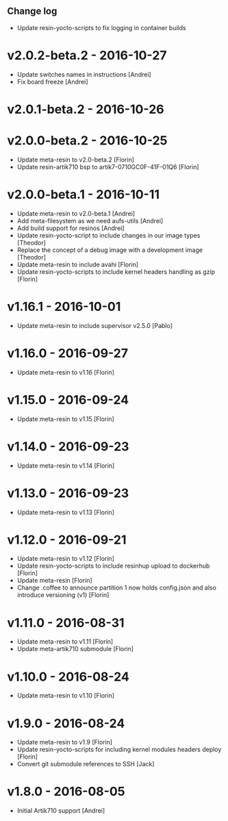 Change log
-----------

* Update resin-yocto-scripts to fix logging in container builds

# v2.0.2-beta.2 - 2016-10-27

* Update switches names in instructions [Andrei]
* Fix board freeze [Andrei]

# v2.0.1-beta.2 - 2016-10-26

# v2.0.0-beta.2 - 2016-10-25

* Update meta-resin to v2.0-beta.2 [Florin]
* Update resin-artik710 bsp to artik7-0710GC0F-41F-01Q6 [Florin]

# v2.0.0-beta.1 - 2016-10-11

* Update meta-resin to v2.0-beta.1 [Andrei]
* Add meta-filesystem as we need aufs-utils [Andrei]
* Add build support for resinos [Andrei]
* Update resin-yocto-script to include changes in our image types [Theodor]
* Replace the concept of a debug image with a development image [Theodor]
* Update meta-resin to include avahi [Florin]
* Update resin-yocto-scripts to include kernel headers handling as gzip [Florin]

# v1.16.1 - 2016-10-01

* Update meta-resin to include supervisor v2.5.0 [Pablo]

# v1.16.0 - 2016-09-27

* Update meta-resin to v1.16 [Florin]

# v1.15.0 - 2016-09-24

* Update meta-resin to v1.15 [Florin]

# v1.14.0 - 2016-09-23

* Update meta-resin to v1.14 [Florin]

# v1.13.0 - 2016-09-23

* Update meta-resin to v1.13 [Florin]

# v1.12.0 - 2016-09-21

* Update meta-resin to v1.12 [Florin]
* Update resin-yocto-scripts to include resinhup upload to dockerhub [Florin]
* Update meta-resin [Florin]
* Change .coffee to announce partition 1 now holds config.json and also introduce versioning (v1) [Florin]

# v1.11.0 - 2016-08-31

* Update meta-resin to v1.11 [Florin]
* Update meta-artik710 submodule [Florin]

# v1.10.0 - 2016-08-24

* Update meta-resin to v1.10 [Florin]

# v1.9.0 - 2016-08-24

* Update meta-resin to v1.9 [Florin]
* Update resin-yocto-scripts for including kernel modules headers deploy [Florin]
* Convert git submodule references to SSH [Jack]

# v1.8.0 - 2016-08-05

* Initial Artik710 support [Andrei]
